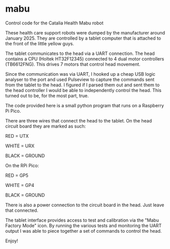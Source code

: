 # mabu
Control code for the Catalia Health Mabu robot

These health care support robots were dumped by the manufacturer around January 2025. They are controlled by a tablet computer that is attached to the front of the little yellow guys.

The tablet communicates to the head via a UART connection.  The head contains a CPU (Holtek HT32F12345) connected to 4 dual motor controllers (TB6612FNG). This drives 7 motors that control head movement.

Since the communication was via UART, I hooked up a cheap USB logic analyser to the port and used Pulseview to capture the commands sent from the tablet to the head. I figured if I parsed them out and sent them to the head controller I would be able to independently control the head. This turned out to be, for the most part, true.

The code provided here is a small python program that runs on a Raspberry Pi Pico.

There are three wires that connect the head to the tablet. On the head circuit board they are marked as such:

  RED = UTX
  
  WHITE = URX
  
  BLACK =  GROUND


On the RPi Pico:

  RED = GP5
  
  WHITE = GP4
  
  BLACK = GROUND
  

There is also a power connection to the circuit board in the head. Just leave that connected.

The tablet interface provides access to test and calibration via the "Mabu Factory Mode" icon. By running the various tests and monitoring the UART output I was able to piece together a set of commands to control the head.

Enjoy!




